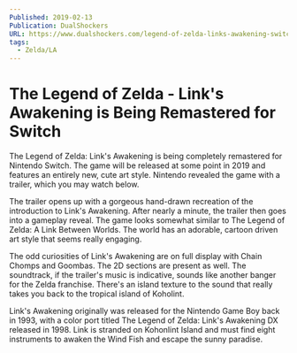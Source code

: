 ```yaml
---
Published: 2019-02-13
Publication: DualShockers
URL: https://www.dualshockers.com/legend-of-zelda-links-awakening-switch-remaster-announced/
tags:
  - Zelda/LA
---
```

# The Legend of Zelda - Link's Awakening is Being Remastered for Switch

The Legend of Zelda: Link's Awakening is being completely remastered for Nintendo Switch. The game will be released at some point in 2019 and features an entirely new, cute art style. Nintendo revealed the game with a trailer, which you may watch below.

The trailer opens up with a gorgeous hand-drawn recreation of the introduction to Link's Awakening. After nearly a minute, the trailer then goes into a gameplay reveal. The game looks somewhat similar to The Legend of Zelda: A Link Between Worlds. The world has an adorable, cartoon driven art style that seems really engaging.

The odd curiosities of Link's Awakening are on full display with Chain Chomps and Goombas. The 2D sections are present as well. The soundtrack, if the trailer's music is indicative, sounds like another banger for the Zelda franchise. There's an island texture to the sound that really takes you back to the tropical island of Koholint.

Link's Awakening originally was released for the Nintendo Game Boy back in 1993, with a color port titled The Legend of Zelda: Link's Awakening DX released in 1998. Link is stranded on Kohonlint Island and must find eight instruments to awaken the Wind Fish and escape the sunny paradise.